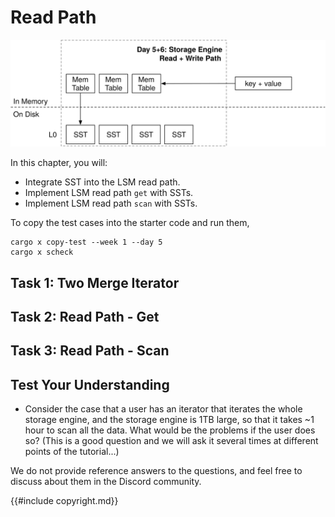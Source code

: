 # Read Path

![Chapter Overview](./lsm-tutorial/week1-05-overview.svg)

In this chapter, you will:

* Integrate SST into the LSM read path.
* Implement LSM read path `get` with SSTs.
* Implement LSM read path `scan` with SSTs.


To copy the test cases into the starter code and run them,

```
cargo x copy-test --week 1 --day 5
cargo x scheck
```

## Task 1: Two Merge Iterator

## Task 2: Read Path - Get

## Task 3: Read Path - Scan

## Test Your Understanding

* Consider the case that a user has an iterator that iterates the whole storage engine, and the storage engine is 1TB large, so that it takes ~1 hour to scan all the data. What would be the problems if the user does so? (This is a good question and we will ask it several times at different points of the tutorial...)

We do not provide reference answers to the questions, and feel free to discuss about them in the Discord community.

{{#include copyright.md}}
